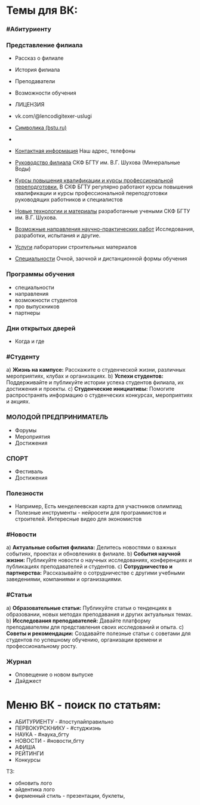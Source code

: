 # Темы для ВК: 
### #Абитуриенту

### Представление филиала
- Рассказ о филиале
- История филиала
- Преподаватели
- Возможности обучения
- ЛИЦЕНЗИЯ
- vk.com/@lencodigitexer-uslugi 
- [Символика (bstu.ru)](https://www.bstu.ru/about/overall_info/simvolika)
- 

- [Контактная информация](https://www.bstu.ru/structure/branches/severo-kavkaz/cont "Контактная информация")
        Наш адрес, телефоны
- [Руководство филиала](https://www.bstu.ru/structure/branches/severo-kavkaz/rukovodstvo "Руководство филиала")
        СКФ БГТУ им. В.Г. Шухова (Минеральные Воды)
- [Курсы повышения квалификации и курсы профессиональной переподготовки.](https://www.bstu.ru/structure/branches/severo-kavkaz/training "Курсы повышения квалификации и курсы профессиональной переподготовки.")
        В СКФ БГТУ регулярно работают курсы повышения квалификации и курсы профессиональной переподготовки руководящих работников и специалистов
- [Новые технологии и материалы](https://www.bstu.ru/structure/branches/severo-kavkaz/new_technologies "Новые технологии и материалы")
       разработанные учеными СКФ БГТУ им. В.Г. Шухова.
- [Возможные направления научно-практических работ](https://www.bstu.ru/structure/branches/severo-kavkaz/theoretical_and_practical "Возможные направления научно-практических работ")
        Исследования, разработки, испытания и другие.
- [Услуги](https://www.bstu.ru/structure/branches/severo-kavkaz/servicies "Услуги")
	    лаборатории строительных материалов
- [Специальности](https://www.bstu.ru/structure/branches/severo-kavkaz/specialties_list "Специальности")
    Очной, заочной и дистанционной формы обучения
### Программы обучения
- специальности
- направления
- возможности студентов
- про выпускников
- партнеры
### Дни открытых дверей
- Когда и где

### #Студенту

a) **Жизнь на кампусе:** Расскажите о студенческой жизни, различных мероприятиях, клубах и организациях. 
b) **Успехи студентов:** Поддерживайте и публикуйте истории успеха студентов филиала, их достижения и проекты. 
c) **Студенческие инициативы:** Помогите распространять информацию о студенческих конкурсах, мероприятиях и акциях.
### МОЛОДОЙ ПРЕДПРИНИМАТЕЛЬ
- Форумы
- Мероприятия
- Достижения
### СПОРТ
- Фестиваль
- Достижения
### Полезности
- Например, Есть менделеевская карта для участников олимпиад
- Полезные инструменты - нейросети для программистов и строителей. Интересные видео для экономистов

### #Новости

a) **Актуальные события филиала:** Делитесь новостями о важных событиях, проектах и обновлениях в филиале. 
b) **События научной жизни:** Публикуйте новости о научных исследованиях, конференциях и публикациях преподавателей и студентов. 
c) **Сотрудничество и партнерства:** Рассказывайте о сотрудничестве с другими учебными заведениями, компаниями и организациями.

### #Статьи

a) **Образовательные статьи:** Публикуйте статьи о тенденциях в образовании, новых методах преподавания и других актуальных темах. 
b) **Исследования преподавателей:** Давайте платформу преподавателям для представления своих исследований и опыта. 
c) **Советы и рекомендации:** Создавайте полезные статьи с советами для студентов по успешному обучению, организации времени и профессиональному росту.

### Журнал
- Оповещение о новом выпуске
- Дайджест

# Меню ВК - поиск по статьям:
- АБИТУРИЕНТУ - #поступайправильно
- ПЕРВОКУРСКНИКУ - #студжизнь
- НАУКА - #наука_бгту
- НОВОСТИ - #новости_бгту
- АФИША
- РЕЙТИНГИ
- Конкурсы



ТЗ:
- обновить лого
- айдентика лого
- фирменный стиль - презентации, буклеты, 